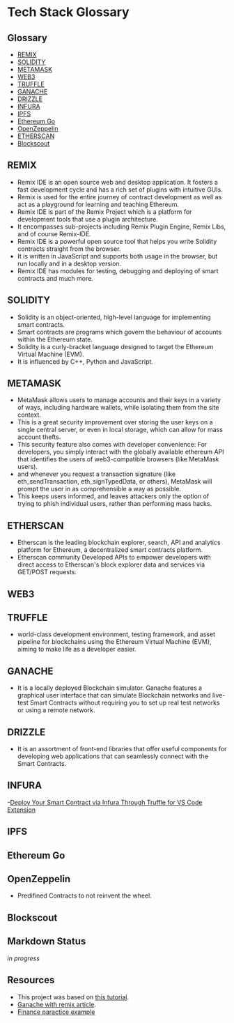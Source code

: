 # Tech Stack Glossary

## Glossary
* [REMIX](#remix)
* [SOLIDITY](#solidity)
* [METAMASK](#metamask)
* [WEB3](#web3)
* [TRUFFLE](#truffle)
* [GANACHE](#ganache)
* [DRIZZLE](#drizzle)
* [INFURA](#infura)
* [IPFS](#ipfs)
* [Ethereum Go](#ethereum-go)
* [OpenZeppelin](#openzeppelin)
* [ETHERSCAN](etherscan)
* [Blockscout](#blocskout)


## REMIX
- Remix IDE is an open source web and desktop application. It fosters a fast development cycle and has a rich set of plugins with intuitive GUIs.
-  Remix is used for the entire journey of contract development as well as act as a playground for learning and teaching Ethereum.
-  Remix IDE is part of the Remix Project which is a platform for development tools that use a plugin architecture.
-  It encompasses sub-projects including Remix Plugin Engine, Remix Libs, and of course Remix-IDE.
-  Remix IDE is a powerful open source tool that helps you write Solidity contracts straight from the browser.
-  It is written in JavaScript and supports both usage in the browser, but run locally and in a desktop version.
-  Remix IDE has modules for testing, debugging and deploying of smart contracts and much more.

## SOLIDITY
- Solidity is an object-oriented, high-level language for implementing smart contracts. 
- Smart contracts are programs which govern the behaviour of accounts within the Ethereum state.
- Solidity is a curly-bracket language designed to target the Ethereum Virtual Machine (EVM). 
- It is influenced by C++, Python and JavaScript.

## METAMASK
- MetaMask allows users to manage accounts and their keys in a variety of ways, including hardware wallets, while isolating them from the site context.
- This is a great security improvement over storing the user keys on a single central server, or even in local storage, which can allow for mass account thefts.
- This security feature also comes with developer convenience: For developers, you simply interact with the globally available ethereum API that identifies the users of web3-compatible browsers (like MetaMask users).
- and whenever you request a transaction signature (like eth_sendTransaction, eth_signTypedData, or others), MetaMask will prompt the user in as comprehensible a way as possible.
- This keeps users informed, and leaves attackers only the option of trying to phish individual users, rather than performing mass hacks.

## ETHERSCAN
- Etherscan is the leading blockchain explorer, search, API and analytics platform for Ethereum, a decentralized smart contracts platform.
- Etherscan community Developed APIs to empower developers with direct access to Etherscan's block explorer data and services via GET/POST requests.

## WEB3

## TRUFFLE 
- world-class development environment, testing framework, and asset pipeline for blockchains using the Ethereum Virtual Machine (EVM), aiming to make life as a developer easier.

## GANACHE 
-  It is a locally deployed Blockchain simulator. Ganache features a graphical user interface that can simulate Blockchain networks and live-test Smart Contracts without requiring you to set up real test networks or using a remote network.   

## DRIZZLE
-  It is an assortment of front-end libraries that offer useful components for developing web applications that can seamlessly connect with the Smart Contracts. 

## INFURA

-[Deploy Your Smart Contract via Infura Through Truffle for VS Code Extension](https://blog.infura.io/post/deploy-your-smart-contract-via-infura-through-truffle-for-vs-code-extension)

## IPFS

## Ethereum Go

## OpenZeppelin
- Predifined Contracts to not reinvent the wheel.

## Blockscout

## Markdown Status
 _in progress_ 

## Resources
- This project was based on [this tutorial](https://www.udemy.com/course/ethereum-and-solidity-the-complete-developers-guide/).
- [Ganache with remix article](https://medium.com/@kacharlabhargav21/using-ganache-with-remix-and-metamask-446fe5748ccf).
- [Finance paractice example](https://github.com/vmieres/Smart-contracts-with-Solidity)


